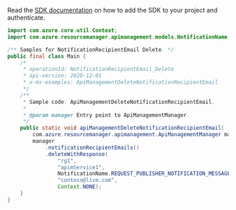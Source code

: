Read the [SDK documentation](https://github.com/Azure/azure-sdk-for-java/blob/azure-resourcemanager-apimanagement_1.0.0-beta.2/sdk/apimanagement/azure-resourcemanager-apimanagement/README.md) on how to add the SDK to your project and authenticate.

```java
import com.azure.core.util.Context;
import com.azure.resourcemanager.apimanagement.models.NotificationName;

/** Samples for NotificationRecipientEmail Delete. */
public final class Main {
    /*
     * operationId: NotificationRecipientEmail_Delete
     * api-version: 2020-12-01
     * x-ms-examples: ApiManagementDeleteNotificationRecipientEmail
     */
    /**
     * Sample code: ApiManagementDeleteNotificationRecipientEmail.
     *
     * @param manager Entry point to ApiManagementManager.
     */
    public static void apiManagementDeleteNotificationRecipientEmail(
        com.azure.resourcemanager.apimanagement.ApiManagementManager manager) {
        manager
            .notificationRecipientEmails()
            .deleteWithResponse(
                "rg1",
                "apimService1",
                NotificationName.REQUEST_PUBLISHER_NOTIFICATION_MESSAGE,
                "contoso@live.com",
                Context.NONE);
    }
}
```
